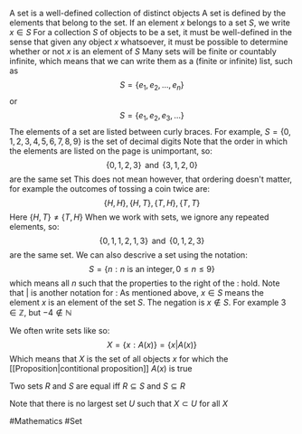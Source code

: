 A set is a well-defined collection of distinct objects
A set is defined by the elements that belong to the set. If an element $x$ belongs to a set $S$, we write $x \in S$
For a collection $S$ of objects to be a set, it must be well-defined in the sense that given any object $x$ whatsoever, it must be possible to determine whether or not $x$ is an element of $S$
Many sets will be finite or countably infinite, which means that we  can write them as a (finite or infinite) list, such as
$$
S=\{ e_{1},e_{2},\dots,e_{n} \}
$$
or
$$
S=\{ e_{1},e_{2},e_{3},\dots \}
$$
The elements of a set are listed between curly braces. For example, $S=\{ 0,1,2,3,4,5,6,7,8,9 \}$ is the set of decimal digits
Note that the order in which the elements are listed on the page is unimportant, so:
$$
\{ 0,1,2,3 \}\,\text{   and   }\, \{ 3,1,2,0 \}
$$
are the same set
This does not mean however, that ordering doesn't matter, for example the outcomes of tossing a coin twice are:
$$
\{ H,H \},\{ H,T \},\{ T, H\},\{ T,T \}
$$
Here $\{ H,T \}\neq \{ T,H \}$
When we work with sets, we ignore any repeated elements, so:
$$
\{ 0,1,1,2,1,3 \}\,\text{   and   }\,\{ 0,1,2,3 \}
$$
are the same set.
We can also descrive a set using the notation:
$$
S=\{ n:n\text{ is an integer},0\leq n\leq 9 \}
$$
which means all $n$ such that the properties to the right of the $:$ hold. Note that $|$ is another notation for $:$
As mentioned above, $x \in S$ means the element $x$ is an element of the set $S$. The negation is $x \not\in S$. For example $3 \in\mathbb{Z}$, but $-4\not\in\mathbb{N}$

We often write sets like so:
$$
X=\{ x:A(x) \}=\{ x|A(x) \}
$$
Which means that $X$ is the set of all objects $x$ for which the [[Proposition|contitional proposition]] $A(x)$ is true

Two sets $R$ and $S$ are equal iff $R\subseteq S$ and $S\subseteq R$

Note that there is no largest set $U$ such that $X\subset U$ for all $X$


#Mathematics #Set 